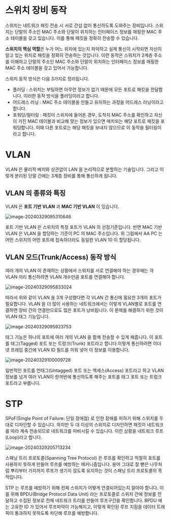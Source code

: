 # 스위치 장비 동작

스위치는 네트워크 패킷 전송 시 서로 간섭 없이 통신하도록 도와주는 장비입니다. 스위치는 단말의 주소인 MAC 주소와 단말이 위치하는 인터페이스 정보를 매핑한 MAC 주소 테이블을 갖고 있습니다. 이를 통해 패킷을 정확히 전송할 수 있습니다.

**스위치의 핵심 역할**은 누가 어느 위치에 있는지 파악하고 실제 통신이 시작되면 자신이 알고 있는 위치로 패킷을 정확히 전송하는 것입니다. 이런 동작은 스위치가 2계층 주소를 이해하고 단말의 주소인 MAC 주소와 단말이 위치하는 인터페이스 정보를 매핑한 MAC 주소 테이블을 갖고 있어서 가능합니다.

스위치 동작 방식은 다음 3가지로 정리됩니다.

- 플러딩 : 스위치는 부팅하면 아무런 정보가 없기 때문에 모든 포트로 패킷을 전달합니다. 이러한 동작 방식을 플러딩이라고 합니다.
- 어드레스 러닝 : MAC 주소 테이블을 만들고 유지하는 과정을 어드레스 러닝이라고 합니다.
- 포워딩/필터링 : 패킷이 스위치에 들어온 경우, 도착지 MAC 주소를 확인하고 자신이 가진 MAC 테이블과 비교해 맞는 정보가 있으면 매치되는 해당 포트로 패킷을 포워딩합니다. 이때 다른 포트로는 해당 패킷을 보내지 않으므로 이 동작을 필터링이라고 합니다.

# VLAN



VLAN 은 물리적 배치와 상관없이 LAN 을 논리적으로 분할하는 기술입니다. 그리고 이렇게 분리된 단말 간에는 3계층 장비를 통해 통신하게 됩니다.

## VLAN 의 종류와 특징



VLAN 은 **포트 기반 VLAN** 과 **MAC 기반 VLAN** 이 있습니다.

![image-20240329095310646](images/4장_스위치_2계층_장비/image-20240329095310646.png)

포트 기반 VLAN 은 스위치의 특정 포트가 VLAN 의 선정기준입니다. 반면 MAC 기반 VLAN 은 VLAN 을 할당하는 기준이 PC 의 MAC 주소입니다. 위 그림에서 AA PC 는 어떤 스위치의 어떤 포트에 접속하더라도 동일한 VLAN 10 이 할당됩니다.

## VLAN 모드(Trunk/Access) 동작 방식

여러 개의 VLAN 이 존재하는 상황에서 스위치를 서로 연결해야 하는 경우에는 각 VLAN 끼리 통신하려면 VLAN 개수만큼 포트를 연결해야 합니다.

![image-20240329095833024](images/4장_스위치_2계층_장비/image-20240329095833024.png)

따라서 위와 같이 VLAN 을 3개 구성했다면 각 VLAN 간 통신에 필요한 3개의 포트가 필요합니다. VLAN 을 더 많이 사용하는 네트워크에서는 이렇게 VLAN별로 포트를 연결하면 장비 간의 연결만으로도 많은 포트가 낭비됩니다. 이 문제를 해결하기 위한 것이 VLAN 태그 기능입니다.

![image-20240329095923753](images/4장_스위치_2계층_장비/image-20240329095923753.png)

태그 기능은 하나의 포트에 여러 개의 VLAN 을 함께 전송할 수 있게 해줍니다. 이 포트를 태그(Tagged) 포트 또는 트렁크(Trunk) 포트라고 합니다.이렇게 통신하려면 이더넷 프레임 중간에 VLAN ID 필드를 끼워 넣어 이 정보를 이용합니다.

![image-20240329100009728](images/4장_스위치_2계층_장비/image-20240329100009728.png)

일반적인 포트를 언태그(Untagged) 포트 또는 액세스(Access) 포트라고 하고 VLAN 정보를 넘겨 여러 VLAN이 한꺼번에 통신하도록 해주는 포트를 태그 포트 또는 트렁크 포트라고 부릅니다.

# STP



SPoF(Single Point of Failure: 단일 장애점) 로 인한 장애를 피하기 위해 스위치를 두 대로 디자인할 수 있습니다. 하지만 두 대 이상의 스위치로 디자인하면 패킷이 네트워크를 따라 계속 전송되므로 네트워크를 마비시킬 수 있습니다. 이런 상황을 네트워크 루프(Loop)라고 합니다.

![image-20240329205713234](images/4장_스위치_2계층_장비/image-20240329205713234.png)

스패닝 트리 프로토콜(Spanning Tree Protocol) 은 루프를 확인하고 적절히 포트를 사용하지 못하게 만들어 루프를 예방하는 메커니즘입니다. 용어 그대로 잘 뻗은 나무처럼 뿌리부터 가지까지 루프가 생기지 않도록 유지하는 것이 스패닝 트리 프로토콜의 목적입니다.

STP 는 루프를 예방하기 위해 전체 스위치가 어떻게 연결되어있는지 알아야 합니다. 이를 위해 BPDU(Bridge Protocol Data Unit) 라는 프로토콜로 스위치 간에 정보를 전달하고 수집된 정보로 전체 네트워크 트리를 만들어 루프구간을 확인합니다. BPDU 에는 고유한 ID 가 있어서 루프파악이 가능해지고, 이렇게 확인된 루프 지점을 데이터 트래픽이 통과하지 못하도록 차단해 루프를 예방합니다.